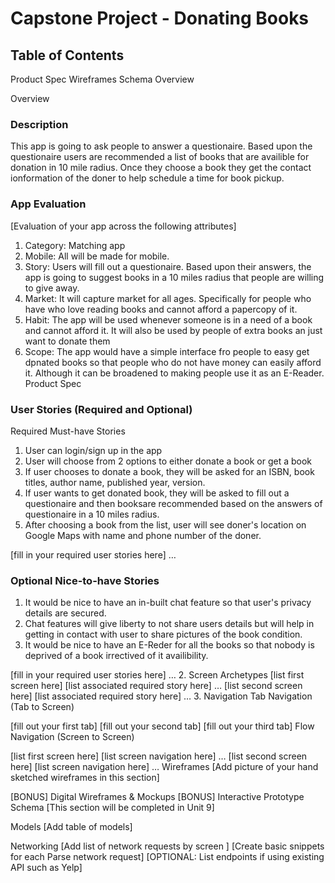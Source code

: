 # Capstone Project - Donating Books

## Table of Contents

Product Spec
Wireframes
Schema
Overview

Overview

### Description
This app is going to ask people to answer a questionaire. Based upon the questionaire users are recommended a list of books that are availible for donation in 10 mile radius. Once they choose a book they get the contact ionformation of the doner to help schedule a time for book pickup.

### App Evaluation
[Evaluation of your app across the following attributes]

1. Category: Matching app
2. Mobile: All will be made for mobile.
3. Story: Users will fill out a questionaire. Based upon their answers, the app is going to suggest books in a 10 miles radius that people are willing to give away.
4. Market: It will capture market for all ages. Specifically for people who have who love reading books and cannot afford a papercopy of it.
5. Habit: The app will be used whenever someone is in a need of a book and cannot afford it. It will also be used by people of extra books an just want to donate them
6. Scope: The app would have a simple interface fro people to easy get dpnated books so that people who do not have money can easily afford it. Although it can be broadened to making people use it as an E-Reader.
Product Spec
### User Stories (Required and Optional)
Required Must-have Stories
1. User can login/sign up in the app
2. User will choose from 2 options to either donate a book or get a book
3. If user chooses to donate a book, they will be asked for an ISBN, book titles, author name, published year, version.
4. If user wants to get donated book, they will be asked to fill out a questionaire and then booksare recommended based on the answers of questionaire in a 10 miles radius.
5. After choosing a book from the list, user will see doner's location on Google Maps with name and phone number of the doner.
 
[fill in your required user stories here]
…
### Optional Nice-to-have Stories
1. It would be nice to have an in-built chat feature so that user's privacy details are secured.
2. Chat features will give liberty to not share users details but will help in getting in contact with user to share pictures of the book condition.
3. It would be nice to have an E-Reder for all the books so that nobody is deprived of a book irrectived of it availibility.

[fill in your required user stories here]
…
2. Screen Archetypes
[list first screen here]
[list associated required story here]
…
[list second screen here]
[list associated required story here]
…
3. Navigation
Tab Navigation (Tab to Screen)

[fill out your first tab]
[fill out your second tab]
[fill out your third tab]
Flow Navigation (Screen to Screen)

[list first screen here]
[list screen navigation here]
…
[list second screen here]
[list screen navigation here]
…
Wireframes
[Add picture of your hand sketched wireframes in this section]


[BONUS] Digital Wireframes & Mockups
[BONUS] Interactive Prototype
Schema
[This section will be completed in Unit 9]

Models
[Add table of models]

Networking
[Add list of network requests by screen ]
[Create basic snippets for each Parse network request]
[OPTIONAL: List endpoints if using existing API such as Yelp]
